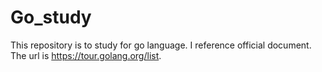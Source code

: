 # Go_study
This repository is to study for go language.
I reference official document.
The url is https://tour.golang.org/list.
